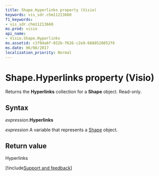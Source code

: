 ```yaml
---
title: Shape.Hyperlinks property (Visio)
keywords: vis_sdr.chm11213660
f1_keywords:
- vis_sdr.chm11213660
ms.prod: visio
api_name:
- Visio.Shape.Hyperlinks
ms.assetid: c1f04a6f-032b-f626-c2e9-6688528052f6
ms.date: 06/08/2017
localization_priority: Normal
---
```



# Shape.Hyperlinks property (Visio)

Returns the  **Hyperlinks** collection for a **Shape** object. Read-only.


## Syntax

_expression_.**Hyperlinks**

 _expression_ A variable that represents a [Shape](./Visio.Shape.md) object.


## Return value

Hyperlinks

[!include[Support and feedback](~/includes/feedback-boilerplate.md)]